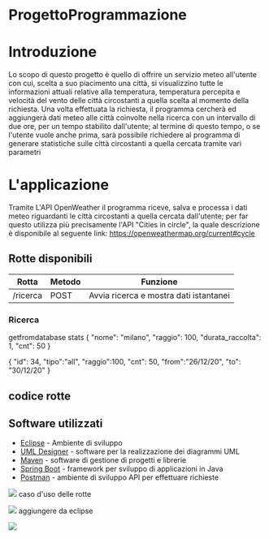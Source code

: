 # ProgettoProgrammazione



# Introduzione

Lo scopo di questo progetto è quello di offrire un servizio meteo all'utente con cui, scelta a suo piacimento una città, si visualizzino tutte le informazioni attuali relative alla temperatura, temperatura percepita e velocità del vento delle città circostanti a quella scelta al momento della richiesta.
Una volta effettuata la richiesta, il programma cercherà ed aggiungerà dati meteo alle città coinvolte nella ricerca con un intervallo di due ore, per un tempo stabilito dall'utente; al termine di questo tempo, o se l'utente vuole anche prima, sarà possibile richiedere al programma di generare statistiche sulle città circostanti a quella cercata tramite vari parametri


# L'applicazione

Tramite L'API OpenWeather il programma riceve, salva e processa i dati meteo riguardanti le città circostanti a quella cercata dall'utente; per far questo utilizza più precisamente l'API "Cities in circle", la quale descrizione è disponibile al seguente link: https://openweathermap.org/current#cycle


## Rotte disponibili

|  Rotta     |    Metodo    |        Funzione                        |
|------------|--------------|----------------------------------------|
|   /ricerca |         POST | Avvia ricerca e mostra dati istantanei |


### Ricerca 
getfromdatabase
stats {​​​​​​​
"nome": "milano",
"raggio": 100,
"durata_raccolta": 1,
"cnt": 50
}​​​​​​​

{​​​​​
"id": 34,
"tipo":"all",
"raggio":100,
"cnt": 50,
"from":"26/12/20",
"to": "30/12/20"
}​​​​​

  
  
## codice rotte
  
## Software utilizzati
* [Eclipse](https://www.eclipse.org/downloads/) - Ambiente di sviluppo
* [UML Designer](http://www.umldesigner.org/) - software per la realizzazione dei diagrammi UML
* [Maven](https://maven.apache.org/) - software di gestione di progetti e librerie
* [Spring Boot](https://spring.io/projects/spring-boot) - framework per sviluppo di applicazioni in Java
* [Postman](https://www.postman.com/) - ambiente di sviluppo API per effettuare richieste









<img src="/Users/luca/Desktop/OOP.jpg"> caso d'uso delle rotte 

<img src="diagclassi.jpg"> aggiungere da eclipse 

<img src="diagseq.jpg"> 
